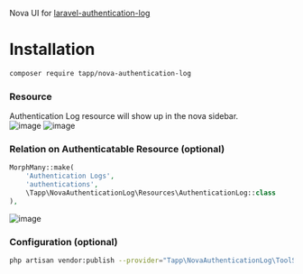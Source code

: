 Nova UI for [laravel-authentication-log](https://github.com/rappasoft/laravel-authentication-log)

# Installation

``` sh
composer require tapp/nova-authentication-log
```

### Resource
Authentication Log resource will show up in the nova sidebar.  
![image](https://user-images.githubusercontent.com/7796074/234967365-3b005767-ef1d-497e-9f4a-837ac05848b6.png)
![image](https://user-images.githubusercontent.com/7796074/234967268-8659eb15-28d4-469d-bbb4-648d11013c86.png)

### Relation on Authenticatable Resource (optional)
``` php
MorphMany::make(
    'Authentication Logs',
    'authentications',
    \Tapp\NovaAuthenticationLog\Resources\AuthenticationLog::class
),
```

![image](https://user-images.githubusercontent.com/7796074/234967155-6366f923-9162-4599-af9f-578eb8756b0d.png)


### Configuration (optional)
``` sh
php artisan vendor:publish --provider="Tapp\NovaAuthenticationLog\ToolServiceProvider" --tag="config"
```
